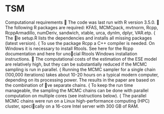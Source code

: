 # TSM
Computational requirements
 The code was last run with R version 3.5.0.
 The following R packages are required: KFAS, MCMCpack, mvtnorm, Rcpp, RcppArmadillo,
numDeriv, sandwich, xtable, urca, dynlm, dplyr, VAR.etp.
{ The le setup.R lists the dependencies and installs all missing packages (latest version).
{ To use the package Rcpp a C++ compiler is needed. On Windows it is necessary to
install Rtools. See here for the Rcpp documentation and here for unocial Rtools
Windows installation instructions.
 The computational costs of the estimation of the ESE model are relatively high, but they
can be substantially reduced if the MCMC sampling is run in parallel.
{ Running the MCMC sampler for a single chain (100,000 iterations) takes about 10-20
hours on a typical modern computer, depending on its processing power. The results
in the paper are based on the combination of ve separate chains.
{ To keep the run time manageable, the sampling the MCMC chains can be done with
parallel computation on multiple cores (see instructions below).
{ The parallel MCMC chains were run on a Linux high-performance computing (HPC)
cluster, specically on a 16-core Intel server with 300 GB of RAM.
